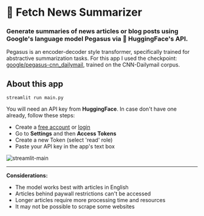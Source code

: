 
# 📰 Fetch News Summarizer

### Generate summaries of news articles or blog posts using Google's language model Pegasus via 🤗 HuggingFace's API. 

Pegasus is an encoder-decoder style transformer, specifically trained for abstractive summarization tasks. For this app I used the checkpoint: [google/pegasus-cnn_dailymail](https://huggingface.co/google/pegasus-cnn_dailymail), trained on the CNN-Dailymail corpus.

## About this app

```
streamlit run main.py
```

You will need an API key from **HuggingFace**. In case don't have one already, follow these steps:
- Create a [free account](https://huggingface.co/join) or [login](https://huggingface.co/login)
- Go to **Settings** and then **Access Tokens**
- Create a new Token (select 'read' role)
- Paste your API key in the app's text box



![streamlit-main](https://github.com/ivnlee/streamlit-text-summarizer/assets/104610424/cbc3d780-2927-4466-9c9a-5ece1af2797d)


- - -
**Considerations:**
- The model works best with articles in English
- Articles behind paywall restrictions can't be accessed
- Longer articles require more processing time and resources
- It may not be possible to scrape some websites

